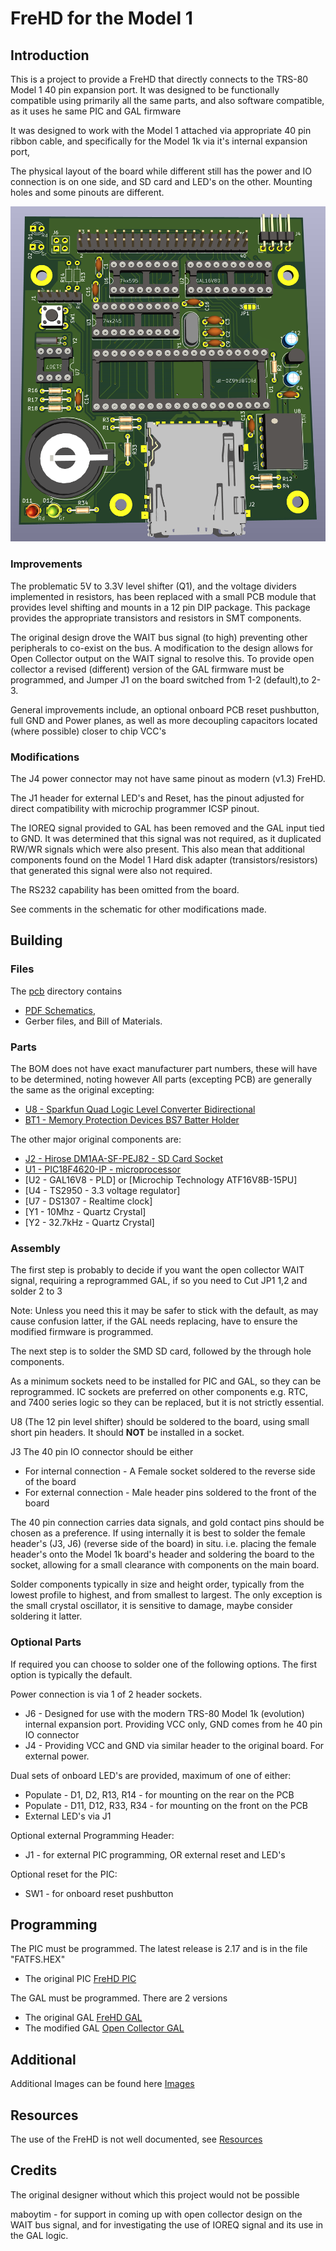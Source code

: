 # FreHD for the Model 1

## Introduction

This is a project to provide a FreHD that directly connects to the TRS-80 Model 1 40 pin expansion port.
It was designed to be functionally compatible using primarily all the same parts, 
and also software compatible, as it uses he same PIC and GAL firmware

It was designed to work with the Model 1 attached via appropriate 40 pin ribbon cable,
and specifically for the Model 1k via it's internal expansion port,

The physical layout of the board while different still has the 
power and IO connection is on one side, and SD card and LED's on the other.
Mounting holes and some pinouts are different.

![3D Render](/frehd/images/Board3dRender.png)

### Improvements

The problematic 5V to 3.3V level shifter (Q1), and the voltage dividers implemented in resistors,
has been replaced with a small PCB module that provides level shifting and mounts in a 12 pin
DIP package. This package provides the appropriate transistors and resistors in SMT components.

The original design drove the WAIT bus signal (to high) preventing other peripherals to co-exist 
on the bus. A modification to the design allows for Open Collector output on the WAIT signal to resolve this.
To provide open collector a revised (different) version of the GAL firmware must be programmed, and Jumper J1 
on the board switched from 1-2 (default),to 2-3.

General improvements include, an optional onboard PCB reset pushbutton, full GND and Power planes, 
as well as more decoupling capacitors located (where possible) closer to chip VCC's

### Modifications

The J4 power connector may not have same pinout as modern (v1.3) FreHD. 

The J1 header for external LED's and Reset, has the pinout adjusted for direct compatibility with
microchip programmer ICSP pinout.

The IOREQ signal provided to GAL has been removed and the GAL input tied to GND. 
It was determined that this signal was not required, as it duplicated RW/WR 
signals which were also present. This also mean that additional components
found on the Model 1 Hard disk adapter (transistors/resistors) that generated
this signal were also not required.

The RS232 capability has been omitted from the board.

See comments in the schematic for other modifications made.

## Building

### Files

The [pcb](./pcb) directory contains
* [PDF Schematics](./pcb/FreHD-SchematicV1.1.pdf), 
* Gerber files, and Bill of Materials.

### Parts

The BOM does not have exact manufacturer part numbers, these will have to be determined, noting 
however All parts (excepting PCB) are generally the same as the original excepting:

* [U8 - Sparkfun Quad Logic Level Converter Bidirectional](https://www.sparkfun.com/sparkfun-logic-level-converter-bi-directional.html)
* [BT1 - Memory Protection Devices BS7 Batter Holder](https://www.memoryprotectiondevices.com/datasheets/BS-7/BS-7.pdf)

The other major original components are:

* [J2 - Hirose DM1AA-SF-PEJ82 - SD Card Socket](https://au.mouser.com/ProductDetail/Hirose-Connector/DM1AA-SF-PEJ82?qs=q%252B4FLHukgWBHaRKRr0HV%252Bw%3D%3D)
* [U1 - PIC18F4620-IP - microprocessor](https://au.mouser.com/ProductDetail/Microchip-Technology/PIC18F4620-I-P?qs=sX%2FisSQq3c4Cme3RX0st5A%3D%3D)
* [U2 - GAL16V8 - PLD] or [Microchip Technology ATF16V8B-15PU]
* [U4 - TS2950 - 3.3 voltage regulator]
* [U7 - DS1307 - Realtime clock]
* [Y1 - 10Mhz - Quartz Crystal]
* [Y2 - 32.7kHz - Quartz Crystal]

### Assembly

The first step is probably to decide if you want the open collector WAIT signal,
requiring a reprogrammed GAL, if so you need to Cut JP1 1,2 and solder 2 to 3

Note: Unless you need this it may be safer to stick with the default, as may cause 
confusion latter, if the GAL needs replacing, have to ensure the modified firmware is programmed.

The next step is to solder the SMD SD card, followed by the through hole components.

As a minimum sockets need to be installed for PIC and GAL, so they can be reprogrammed.
IC sockets are preferred on other components e.g. RTC, and 7400 series logic so they 
can be replaced, but it is not strictly essential.

U8 (The 12 pin level shifter) should be soldered to the board,
using small short pin headers. It should **NOT** be installed in a socket.

J3 The 40 pin IO connector should be either 
* For internal connection - A Female socket soldered to the reverse side of the board
* For external connection - Male header pins soldered to the front of the board

The 40 pin connection carries data signals, and gold contact pins should be chosen as a preference.
If using internally it is best to solder the female header's (J3, J6) (reverse side of the board)
in situ. i.e. placing the female header's onto the Model 1k board's header and soldering the
board to the socket, allowing for a small clearance with components on the main board.

Solder components typically in size and height order, typically from the lowest profile to highest, 
and from smallest to largest. The only exception is the small crystal oscillator, 
it is sensitive to damage, maybe consider soldering it latter.

### Optional Parts

If required you can choose to solder one of the following options.
The first option is typically the default. 

Power connection is via 1 of 2 header sockets.
* J6 - Designed for use with the modern TRS-80 Model 1k (evolution) internal expansion port.
  Providing VCC only, GND comes from he 40 pin IO connector
* J4 - Providing VCC and GND via similar header to the original board. For external power.

Dual sets of onboard LED's are provided, maximum of one of either:
* Populate - D1, D2, R13, R14 - for mounting on the rear on the PCB
* Populate - D11, D12, R33, R34 - for mounting on the front on the PCB
* External LED's via J1

Optional external Programming Header:
* J1 - for external PIC programming, OR external reset and LED's

Optional reset for the PIC:
* SW1 - for onboard reset pushbutton

## Programming

The PIC must be programmed. The latest release is 2.17 and is in the file "FATFS.HEX"
* The original PIC [FreHD PIC](https://github.com/veco/FreHDv1/tree/main/sw/trs_hard)

The GAL must be programmed. There are 2 versions
* The original GAL [FreHD GAL](https://github.com/veco/FreHDv1/tree/main/hw/gal)
* The modified GAL [Open Collector GAL](https://github.com/maboytim/FreHDv1/tree/main/hw/gal-oc)

## Additional

Additional Images can be found here [Images](./images/README.md)

## Resources

The use of the FreHD is not well documented, see [Resources](./RESOURCES.md)

## Credits

The original designer without which this project would not be possible

maboytim - for support in coming up with open collector design on the WAIT bus signal,
and for investigating the use of IOREQ signal and its use in the GAL logic.
